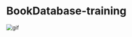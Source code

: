 # BookDatabase-training

![gif](https://user-images.githubusercontent.com/64759632/105947113-e1dd8f80-60ab-11eb-83ed-d91bd5a5f7da.gif)
